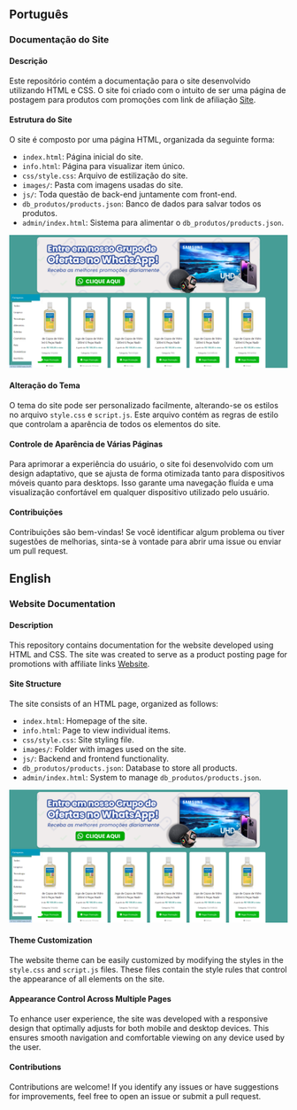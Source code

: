 ## Português

### Documentação do Site
#### Descrição

Este repositório contém a documentação para o site desenvolvido utilizando HTML e CSS. O site foi criado com o intuito de ser uma página de postagem para produtos com promoções com link de afiliação [Site](https://cuponsdahuldi.com.br/).

#### Estrutura do Site
O site é composto por uma página HTML, organizada da seguinte forma:

- `index.html`: Página inicial do site.
- `info.html`: Página para visualizar item único.
- `css/style.css`: Arquivo de estilização do site.
- `images/`: Pasta com imagens usadas do site.
- `js/`: Toda questão de back-end juntamente com front-end.
- `db_produtos/products.json`: Banco de dados para salvar todos os produtos.
- `admin/index.html`: Sistema para alimentar o `db_produtos/products.json`.

![Site](images/site.png)

#### Alteração do Tema
O tema do site pode ser personalizado facilmente, alterando-se os estilos no arquivo `style.css` e `script.js`. Este arquivo contém as regras de estilo que controlam a aparência de todos os elementos do site.

#### Controle de Aparência de Várias Páginas
Para aprimorar a experiência do usuário, o site foi desenvolvido com um design adaptativo, que se ajusta de forma otimizada tanto para dispositivos móveis quanto para desktops. Isso garante uma navegação fluída e uma visualização confortável em qualquer dispositivo utilizado pelo usuário.

#### Contribuições
Contribuições são bem-vindas! Se você identificar algum problema ou tiver sugestões de melhorias, sinta-se à vontade para abrir uma issue ou enviar um pull request.


## English

### Website Documentation
#### Description

This repository contains documentation for the website developed using HTML and CSS. The site was created to serve as a product posting page for promotions with affiliate links [Website](https://cuponsdahuldi.com.br/).

#### Site Structure
The site consists of an HTML page, organized as follows:

- `index.html`: Homepage of the site.
- `info.html`: Page to view individual items.
- `css/style.css`: Site styling file.
- `images/`: Folder with images used on the site.
- `js/`: Backend and frontend functionality.
- `db_produtos/products.json`: Database to store all products.
- `admin/index.html`: System to manage `db_produtos/products.json`.

![Website](images/site.png)

#### Theme Customization
The website theme can be easily customized by modifying the styles in the `style.css` and `script.js` files. These files contain the style rules that control the appearance of all elements on the site.

#### Appearance Control Across Multiple Pages
To enhance user experience, the site was developed with a responsive design that optimally adjusts for both mobile and desktop devices. This ensures smooth navigation and comfortable viewing on any device used by the user.

#### Contributions
Contributions are welcome! If you identify any issues or have suggestions for improvements, feel free to open an issue or submit a pull request.
